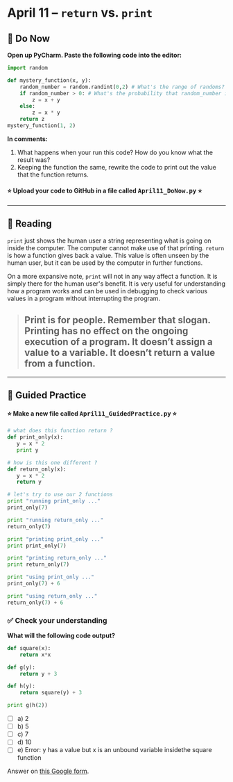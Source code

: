 # April 11 – <code>return</code> vs. <code>print</code>

## 🎯 Do Now
**Open up PyCharm. Paste the following code into the editor:**

```python
import random

def mystery_function(x, y):
    random_number = random.randint(0,2) # What's the range of randoms?
    if random_number > 0: # What's the probability that random_number is greater than 0?
        z = x + y
    else:
        z = x * y
    return z
mystery_function(1, 2)
```

**In comments:**

1. What happens when your run this code? How do you know what the result was?
2. Keeping the function the same, rewrite the code to print out the value that the function returns.

#### ⭐️ Upload your code to GitHub in a file called <kbd>April11_DoNow.py</kbd> ⭐️



---

## 📖 Reading
<code>print</code> just shows the human user a string representing what is going on inside the computer. The computer cannot make use of that printing. <code>return</code> is how a function gives back a value. This value is often unseen by the human user, but it can be used by the computer in further functions.

On a more expansive note, <code>print</code> will not in any way affect a function. It is simply there for the human user's benefit. It is very useful for understanding how a program works and can be used in debugging to check various values in a program without interrupting the program.

> ## Print is for people. Remember that slogan. Printing has no effect on the ongoing execution of a program. It doesn’t assign a value to a variable. It doesn’t return a value from a function.

---

## 🐍 Guided Practice
#### ⭐️ Make a new file called <kbd>April11_GuidedPractice.py</kbd> ⭐️
```python
# what does this function return ?
def print_only(x):
   y = x * 2
   print y

# how is this one different ?
def return_only(x):
   y = x * 2
   return y

# let's try to use our 2 functions
print "running print_only ..."
print_only(7)

print "running return_only ..."
return_only(7)

print "printing print_only ..."
print print_only(7)

print "printing return_only ..."
print return_only(7)

print "using print_only ..."
print_only(7) + 6

print "using return_only ..."
return_only(7) + 6
```

### ✅ Check your understanding

**What will the following code output?**

```python
def square(x):
    return x*x

def g(y):
    return y + 3

def h(y):
    return square(y) + 3

print g(h(2))
```

- [ ] a) 2
- [ ] b) 5
- [ ] c) 7
- [ ] d) 10
- [ ] e) Error: y has a value but x is an unbound variable insidethe square function

Answer on [this Google form](https://docs.google.com/a/ms223.org/forms/d/1QsTK_Tlw1hIwoJenxGX5beEThv90lWFecT1_fJm_1s8/viewform#start=embed).

<!-- ## Independent Work
War!

War (Card Game)

1) Create a program that lets a user play the card game ['War'](http://www.pagat.com/war/war.html).

Your game should:

* Start with a given shuffled deck variable (shuffle function comes from python's random library, more details below)
* Ask for player1 and player2's names.
* Have a function `player_turn`, with the contract shown below:

```python
#player_turn: takes in a player name, player_name, and draws/removes a card from the deck, prints "user drew card x", and returns the value
#input: player_name, string
#output: string
```
* Have a function `compare_scores` that takes in the two strings representing the cards drawn and compares the card values. Make sure to write the contract for `compare_scores`!
* For simplicty Jacks will be represented as 11, Queens will be represented as 12, Kings will be represented as 13, and Aces will be represented as 14
* For simplicty the suit does not matter
* Include a while loop that keeps the game running until there are no cards in the deck.
* Keep track of the score.
* Declare the name of the winner and final score at the end of the game.

### Deck Shuffling

While seemingly simple-- shuffling a deck is a somewhat comoplicatd problem. Luckily, Python's random library has a built in shuffle algorithm. Feel free to read the documentation, but we have provided a simple wrapper function that will return to you a shuffled deck of cards.

```python

import random

# shuffled_deck: will returna shuffled deck to the user
#input:
#output: a list representing a shuffled deck
def shuffled_deck():
	basic_deck = range(2, 15) * 4
	random.shuffle(basic_deck)
	return basic_deck
```

###Bonus!
Instead of closing the program when the deck is empty, create a way for the user to play again. -->
